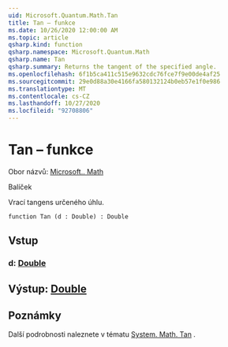 ```yaml
---
uid: Microsoft.Quantum.Math.Tan
title: Tan – funkce
ms.date: 10/26/2020 12:00:00 AM
ms.topic: article
qsharp.kind: function
qsharp.namespace: Microsoft.Quantum.Math
qsharp.name: Tan
qsharp.summary: Returns the tangent of the specified angle.
ms.openlocfilehash: 6f1b5ca411c515e9632cdc76fce7f9e00de4af25
ms.sourcegitcommit: 29e0d88a30e4166fa580132124b0eb57e1f0e986
ms.translationtype: MT
ms.contentlocale: cs-CZ
ms.lasthandoff: 10/27/2020
ms.locfileid: "92708806"
---
```

# <a name="tan-function"></a>Tan – funkce

Obor názvů: [Microsoft.. Math](xref:Microsoft.Quantum.Math)

Balíček [](https://nuget.org/packages/)


Vrací tangens určeného úhlu.

```qsharp
function Tan (d : Double) : Double
```


## <a name="input"></a>Vstup

### <a name="d--double"></a>d: [Double](xref:microsoft.quantum.lang-ref.double)





## <a name="output--double"></a>Výstup: [Double](xref:microsoft.quantum.lang-ref.double)



## <a name="remarks"></a>Poznámky

Další podrobnosti naleznete v tématu [System. Math. Tan](https://docs.microsoft.com/dotnet/api/system.math.tan) .